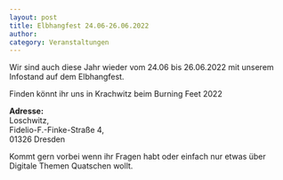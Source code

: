 ```yaml
---
layout: post
title: Elbhangfest 24.06-26.06.2022
author:
category: Veranstaltungen
---
```


Wir sind auch diese Jahr wieder vom 24.06 bis 26.06.2022 mit unserem Infostand auf dem Elbhangfest.

Finden könnt ihr uns in Krachwitz beim Burning Feet 2022

**Adresse:**  
Loschwitz,  
Fidelio-F.-Finke-Straße 4,  
01326 Dresden

Kommt gern vorbei wenn ihr Fragen habt oder einfach nur etwas über Digitale Themen Quatschen wollt.
